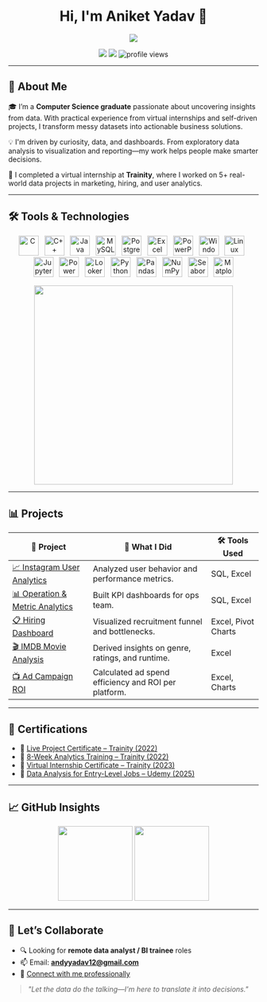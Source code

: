 <h1 align="center">Hi, I'm Aniket Yadav 👋</h1>
<p align="center">
  <img src="https://readme-typing-svg.herokuapp.com?lines=Data+Analyst+%7C+SQL+%7C+Power+BI+%7C+Excel;Always+learning+%F0%9F%92%AD;Let's+turn+data+into+decisions!&center=true&width=500&height=40" />
</p>

<p align="center">
  <a href="mailto:andyyadav12@gmail.com"><img src="https://img.shields.io/badge/Gmail-D14836?style=flat&logo=gmail&logoColor=white"/></a>
  <a href="https://www.linkedin.com/in/aniket-yadav-/"><img src="https://img.shields.io/badge/LinkedIn-blue?style=flat&logo=linkedin&logoColor=white"/></a>
  <img src="https://komarev.com/ghpvc/?username=aniketyadav1208&style=flat&color=blue" alt="profile views"/>
</p>

---

## 💼 About Me

🎓 I’m a **Computer Science graduate** passionate about uncovering insights from data. With practical experience from virtual internships and self-driven projects, I transform messy datasets into actionable business solutions.

💡 I'm driven by curiosity, data, and dashboards. From exploratory data analysis to visualization and reporting—my work helps people make smarter decisions.

🧠 I completed a virtual internship at **Trainity**, where I worked on 5+ real-world data projects in marketing, hiring, and user analytics.

---

## 🛠️ Tools & Technologies
<p align="center">
  <img src="https://cdn.jsdelivr.net/gh/devicons/devicon/icons/c/c-original.svg" height="40" title="C"/>&nbsp;&nbsp;
  <img src="https://cdn.jsdelivr.net/gh/devicons/devicon/icons/cplusplus/cplusplus-original.svg" height="40" title="C++"/>&nbsp;&nbsp;
  <img src="https://cdn.jsdelivr.net/gh/devicons/devicon/icons/java/java-original.svg" height="40" title="Java"/>&nbsp;&nbsp;
  <img src="https://cdn.jsdelivr.net/gh/devicons/devicon/icons/mysql/mysql-original.svg" height="40" title="MySQL"/>&nbsp;&nbsp;
  <img src="https://cdn.jsdelivr.net/gh/devicons/devicon/icons/postgresql/postgresql-original.svg" height="40" title="PostgreSQL"/>&nbsp;&nbsp;
  <img src="https://img.icons8.com/color/48/microsoft-excel-2019.png" height="40" title="Excel"/>&nbsp;&nbsp;
  <img src="https://img.icons8.com/color/48/microsoft-powerpoint-2019.png" height="40" title="PowerPoint"/>&nbsp;&nbsp;
  <img src="https://cdn.jsdelivr.net/gh/devicons/devicon/icons/windows8/windows8-original.svg" height="40" title="Windows"/>&nbsp;&nbsp;
  <img src="https://cdn.jsdelivr.net/gh/devicons/devicon/icons/linux/linux-original.svg" height="40" title="Linux"/>&nbsp;&nbsp;
  <img src="https://cdn.jsdelivr.net/gh/devicons/devicon/icons/jupyter/jupyter-original.svg" height="40" title="Jupyter Notebook"/>&nbsp;&nbsp;
  <img src="https://img.icons8.com/color/48/power-bi.png" height="40" title="Power BI"/>&nbsp;&nbsp;
  <img src="https://img.icons8.com/color/48/google-data-studio.png" height="40" title="Looker Studio"/>&nbsp;&nbsp;
  <img src="https://cdn.jsdelivr.net/gh/devicons/devicon/icons/python/python-original.svg" height="40" title="Python"/>&nbsp;&nbsp;
  <img src="https://cdn.jsdelivr.net/gh/devicons/devicon/icons/pandas/pandas-original.svg" height="40" title="Pandas"/>&nbsp;&nbsp;
  <img src="https://cdn.jsdelivr.net/gh/devicons/devicon/icons/numpy/numpy-original.svg" height="40" title="NumPy"/>&nbsp;&nbsp;
  <img src="https://seaborn.pydata.org/_static/logo-wide-lightbg.svg" height="40" title="Seaborn"/>&nbsp;&nbsp;
  <img src="https://matplotlib.org/_static/logo2_compressed.svg" height="40" title="Matplotlib"/>
</p>

<p align="center">
  <img src="https://user-images.githubusercontent.com/89788158/188346531-e2a3a7f1-f60c-4be6-88d6-59be5833e2cd.gif" width="400"/>
</p>

---

## 📊 Projects

| 📌 Project | 🧠 What I Did | 🛠️ Tools Used |
|-----------|---------------|----------------|
| [📈 Instagram User Analytics](https://docs.google.com/presentation/d/1AWaDyLzmpnATcp0JwRFXljpHR_w-42k_/edit?usp=drive_link) | Analyzed user behavior and performance metrics. | SQL, Excel |
| [📊 Operation & Metric Analytics](https://docs.google.com/presentation/d/125Md5U1q_3kQtRHzhhn1DusccPc9mLkw/edit?usp=drive_link) | Built KPI dashboards for ops team. | SQL, Excel |
| [📋 Hiring Dashboard](https://docs.google.com/presentation/d/1O0KVLrNFqhY4pjQpddHvD5SvfjDGu92k/edit?usp=drive_link) | Visualized recruitment funnel and bottlenecks. | Excel, Pivot Charts |
| [🎬 IMDB Movie Analysis](https://docs.google.com/presentation/d/1Y-cSE2R4G9Y-wrigD_rwK3Qh3AZMMuHM/edit?usp=drive_link) | Derived insights on genre, ratings, and runtime. | Excel |
| [📺 Ad Campaign ROI](https://docs.google.com/presentation/d/1g8_-VbOJQ2eOhkLUHJ1OeqpxuS23pinE/edit?usp=drive_link) | Calculated ad spend efficiency and ROI per platform. | Excel, Charts |

---

## 📜 Certifications

- 🏅 [Live Project Certificate – Trainity (2022)](https://drive.google.com/file/d/1TWI5N0Gxvkqcl0gThlMj9ydioDJyR2UE/view?usp=drive_link)
- 🏅 [8-Week Analytics Training – Trainity (2022)](https://drive.google.com/file/d/1l0XXmxkaKCrzEtacPrtA186qoeF_j3Kq/view?usp=drive_link)
- 🏅 [Virtual Internship Certificate – Trainity (2023)](https://drive.google.com/file/d/1cFkNeGjUXee0olwkvl29s9WYl9V5fr-1/view?usp=drive_link)
- 🏅 [Data Analysis for Entry-Level Jobs – Udemy (2025)](https://drive.google.com/file/d/18K0ItTMsnqZkpv3yNo3DzsKgjMOP_BGB/view?usp=sharing)

---

## 📈 GitHub Insights
<p align="center">
  <img src="https://github-readme-stats.vercel.app/api?username=aniketyadav1208&show_icons=true&theme=tokyonight&count_private=true" height="150"/>
  <img src="https://github-readme-stats.vercel.app/api/top-langs/?username=aniketyadav1208&layout=compact&theme=tokyonight" height="150"/>
</p>

---

## 🤝 Let’s Collaborate

- 🔍 Looking for **remote data analyst / BI trainee** roles
- 📫 Email: **andyyadav12@gmail.com**
- 🔗 [Connect with me professionally](https://www.linkedin.com/in/aniket-yadav-/)

> _"Let the data do the talking—I'm here to translate it into decisions."_
